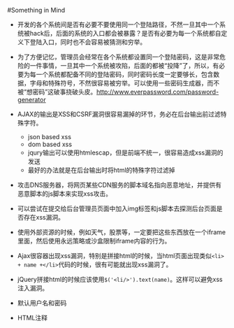 #Something in Mind

* 开发的各个系统间是否有必要不要使用同一个登陆路径，不然一旦其中一个系统被hack后，后面的系统的入口都会被暴露？是否有必要为每一个系统都自定义下登陆入口，同时也不会容易被猜测和穷举。

* 为了方便记忆，管理员会经常在各个系统都设置同一个登陆密码，这是非常危险的一件事情，一旦其中一个系统被攻陷，后面的都被“投降”了，所以，有必要为每一个系统都配备不同的登陆密码，同时密码长度一定要够长，包含数据，字母和特殊符号，不然很容易被穷举。可以使用一些密码生成器，而不被“想密码”这破事挠破头皮。<a href="http://www.everpassword.com/password-generator" target="_blank">http://www.everpassword.com/password-generator</a>

* AJAX的输出是XSS和CSRF漏洞很容易漏掉的环节，务必在后台输出前过滤特殊字符。
  
   * json based xss
   * dom based xss
   * jqury输出可以使用htmlescap，但是前端不统一，很容易造成xss漏洞的发送
   * 最好的办法就是在后台输出时将html的特殊字符过滤掉

* 攻击DNS服务器，将网页某些CDN服务的脚本域名指向恶意地址，并提供有恶意脚本的js脚本来实现xss攻击。

* 可以尝试在提交给后台管理员页面中加入img标签和js脚本去探测后台页面是否存在xss漏洞。

* 使用外部资源的时候，例如天气，股票等，一定要把这些东西放在一个iframe里面，然后使用永远策略或沙盒限制iframe内容的行为。

* Ajax很容器出现xss漏洞，特别是拼接html的时候，当html页面出现类似`<li> + name +</li>`代码的时候，很有可能就出现xss漏洞了。

* jQuery拼接html的时候应该使用`$('<li/>').text(name)`。这样可以避免xss注入漏洞。

* 默认用户名和密码

* HTML注释 

